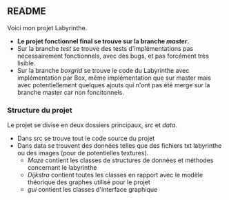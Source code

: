 ## README 

Voici mon projet Labyrinthe. 
- **Le projet fonctionnel final se trouve sur la branche _master_.**
- Sur la branche _test_ se trouve des tests d'implémentations pas nécessairement fonctionnels, avec des bugs, et
pas forcément très lisible.
- Sur la branche _boxgrid_ se trouve le code du Labyrinthe avec implémentation par Box, même implémentation que sur master mais avec potentiellement 
quelques ajouts qui n'ont pas été merge sur la branche master car non foncitonnels.

### Structure du projet

Le projet se divise en deux dossiers principaux, *src* et *data*.
- Dans src se trouve tout le code source du projet
- Dans data se trouvent des données telles que des fichiers txt labyrinthe ou des images (pour de potentielles textures).
    - *Maze* contient les classes de structures de données et méthodes concernant le labyrinthe
    - *Dijkstra* contient toutes les classes en rapport avec le modèle théorique des graphes utilisé pour le projet
    - *gui* contient les classes d'interface graphique





